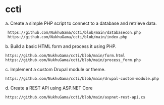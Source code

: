 ﻿# ccti
a.	Create a simple PHP script to connect to a database and retrieve data.
    
     https://github.com/NukhuGama/ccti/blob/main/databasecon.php 
     https://github.com/NukhuGama/ccti/blob/main/index.php 

b.	Build a basic HTML form and process it using PHP.
    
    https://github.com/NukhuGama/ccti/blob/main/form.html 
    https://github.com/NukhuGama/ccti/blob/main/process_form.php 

c.	Implement a custom Drupal module or theme.
    
    https://github.com/NukhuGama/ccti/blob/main/drupal-custom-module.php 


d.	Create a REST API using ASP.NET Core
    
    https://github.com/NukhuGama/ccti/blob/main/aspnet-rest-api.cs  



